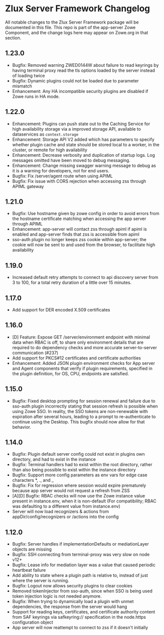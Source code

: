 # Zlux Server Framework Changelog

All notable changes to the Zlux Server Framework package will be documented in this file.
This repo is part of the app-server Zowe Component, and the change logs here may appear on Zowe.org in that section.

## 1.23.0

- Bugfix: Removed warning ZWED0144W about failure to read keyrings by having terminal proxy read the tls options loaded by the server instead of loading twice
- Bugfix: Dynamic plugins could not be loaded due to parameter mismatch
- Enhancement: Any HA incompatible security plugins are disabled if Zowe runs in HA mode.

## 1.22.0

- Enhancement: Plugins can push state out to the Caching Service for high availability storage via a improved storage API, available to dataservices as `context.storage`
- Enhancement: Storage API V2 added which has parameters to specify whether plugin cache and state should be stored local to a worker, in the cluster, or remote for high availability
- Enhancement: Decrease verbosity and duplication of startup logs. Log messages omitted have been moved to debug messaging.
- Enhancement: Change missing swagger warning message to debug as it is a warning for developers, not for end users.
- Bugfix: Fix /server/agent route when using APIML
- Bugfix: Fix issue with CORS rejection when accessing zss through APIML gateway 

## 1.21.0

- Bugfix: Use hostname given by zowe config in order to avoid errors from the hostname certificate matching when accessing the app server through APIML
- Enhancement: app-server will contact zss through apiml if apiml is enabled and app-server finds that zss is accessible from apiml
- sso-auth plugin no longer keeps zss cookie within app-server; the cookie will now be sent to and used from the browser, to facilitate high availability

## 1.19.0

- Increased default retry attempts to connect to api discovery server from 3 to 100, for a total retry duration of a little over 15 minutes.

## 1.17.0

- Add support for DER encoded X.509 certificates

## 1.16.0

- [D] Feature: Expose GET /server/environment endpoint with minimal data when RBAC is off, to share only environment details that are required to do dependency checks and more accurate server-to-server communication (#237)
- Add support for PKCS#12 certificates and certificate authorities
- Enhancement: Added JSON plugin environment checks for App server and Agent components that verify if plugin requirements, specified in
the plugin definition, for OS, CPU, endpoints are satisfied.

## 1.15.0

- Bugfix: Fixed desktop prompting for session renewal and failure due to sso-auth plugin incorrectly stating that session refresh is possible when using Zowe SSO. In reality, the SSO tokens are non-renewable with expiration after several hours, leading to a prompt to re-authenticate to continue using the Desktop. This bugfix should now allow for that behavior.

## 1.14.0

- Bugfix: Plugin default server config could not exist in plugins own directory, and had to exist in the instance
- Bugfix: Terminal handlers had to exist within the root directory, rather than also being possible to exist within the instance directory
- Bugfix: Support more config parameters as env vars for edge case characters *, ., and _
- Bugfix: Fix for regression where session would expire prematurely because app server would not request a refresh from ZSS
- [A][D] Bugfix: RBAC checks will now use the Zowe instance value present in instance.env, when it is non-default (For compatibility; RBAC was defaulting to a different value from instance.env)
- Server will now load recognizers & actions from appDir/config/recognizers or /actions into the config

## 1.12.0

- Bugfix: Server handles if implementationDefaults or mediationLayer objects are missing
- Bugfix: SSH connecting from terminal-proxy was very slow on node v12+
- Bugfix: Lease info for mediation layer was a value that caused periodic heartbeat failure
- Add ability to state where a plugin path is relative to, instead of just where the server is running.
- Bugfix: Logout now allows security plugins to clear cookies
- Removed tokenInjector from sso-auth, since when SSO is being used token injection logic is not needed anymore.
- Bugfix: When trying to dynamically load a plugin with unmet dependencies, the response from the server would hang
- Support for reading keys, certificates, and certificate authority content from SAF keyrings via safkeyring:// specification in the node.https configuration object
- App server will now reattempt to connect to zss if it doesn't initially

